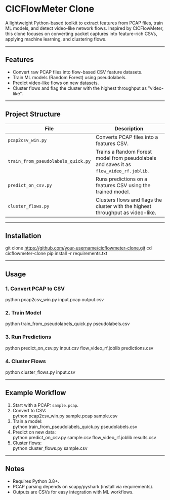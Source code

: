 # CICFlowMeter Clone

A lightweight Python-based toolkit to extract features from PCAP files, train ML models, and detect video-like network flows. Inspired by CICFlowMeter, this clone focuses on converting packet captures into feature-rich CSVs, applying machine learning, and clustering flows.

---

## Features
- Convert raw PCAP files into flow-based CSV feature datasets.  
- Train ML models (Random Forest) using pseudolabels.  
- Predict video-like flows on new datasets.  
- Cluster flows and flag the cluster with the highest throughput as "video-like".  

---

## Project Structure
| File | Description |
|------|-------------|
| `pcap2csv_win.py` | Converts PCAP files into a features CSV. |
| `train_from_pseudolabels_quick.py` | Trains a Random Forest model from pseudolabels and saves it as `flow_video_rf.joblib`. |
| `predict_on_csv.py` | Runs predictions on a features CSV using the trained model. |
| `cluster_flows.py` | Clusters flows and flags the cluster with the highest throughput as video-like. |

---

## Installation
git clone https://github.com/your-username/cicflowmeter-clone.git
cd cicflowmeter-clone
pip install -r requirements.txt

---
## Usage

### 1. Convert PCAP to CSV
python pcap2csv_win.py input.pcap output.csv
### 2. Train Model
python train_from_pseudolabels_quick.py pseudolabels.csv
### 3. Run Predictions
python predict_on_csv.py input.csv flow_video_rf.joblib predictions.csv
### 4. Cluster Flows
python cluster_flows.py input.csv

---

## Example Workflow
1. Start with a PCAP: `sample.pcap`.  
2. Convert to CSV:  
python pcap2csv_win.py sample.pcap sample.csv
3. Train a model:  
python train_from_pseudolabels_quick.py pseudolabels.csv
4. Predict on new data:  
python predict_on_csv.py sample.csv flow_video_rf.joblib results.csv
5. Cluster flows:  
python cluster_flows.py sample.csv

---

## Notes
- Requires Python 3.8+.  
- PCAP parsing depends on scapy/pyshark (install via requirements).  
- Outputs are CSVs for easy integration with ML workflows.
